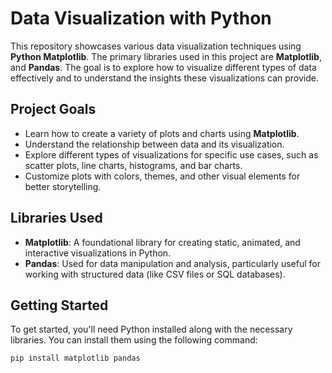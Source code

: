 # Data Visualization with Python

This repository showcases various data visualization techniques using **Python Matplotlib**. The primary libraries used in this project are **Matplotlib**, and **Pandas**. The goal is to explore how to visualize different types of data effectively and to understand the insights these visualizations can provide.

## Project Goals
- Learn how to create a variety of plots and charts using **Matplotlib**.
- Understand the relationship between data and its visualization.
- Explore different types of visualizations for specific use cases, such as scatter plots, line charts, histograms, and bar charts.
- Customize plots with colors, themes, and other visual elements for better storytelling.

## Libraries Used
- **Matplotlib**: A foundational library for creating static, animated, and interactive visualizations in Python.
- **Pandas**: Used for data manipulation and analysis, particularly useful for working with structured data (like CSV files or SQL databases).

## Getting Started

To get started, you'll need Python installed along with the necessary libraries. You can install them using the following command:

```bash
pip install matplotlib pandas
